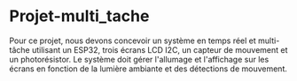# Projet-multi_tache
Pour ce projet, nous devons concevoir un système en temps réel et multi-tâche utilisant un ESP32, trois écrans LCD I2C, un capteur de mouvement et un photorésistor. Le système doit gérer l'allumage et l'affichage sur les écrans en fonction de la lumière ambiante et des détections de mouvement.
